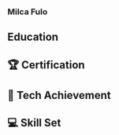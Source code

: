 ### Milca Fulo
<!-- Your Contact Details here. -->

## Education

## 🏆 Certification

## 🏅 Tech Achievement

## 💻 Skill Set

